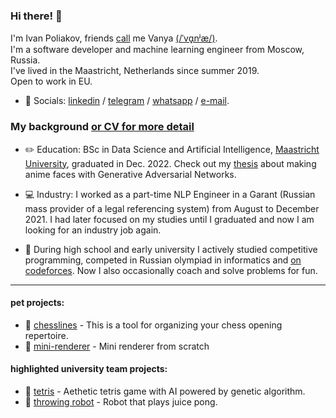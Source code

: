 ### Hi there! 👋

I'm Ivan Poliakov, friends [call](https://en.wikipedia.org/wiki/Eastern_Slavic_naming_customs#Diminutive_forms) me Vanya [(/ˈvɑ̟nʲæ/)](https://www.youtube.com/watch?v=FuaHiDwSc5o). <br/>
I'm a software developer and machine learning engineer from Moscow, Russia. <br/> 
I've lived in the Maastricht, Netherlands since summer 2019. <br/>
Open to work in EU. <br/>
- 💬 Socials: [linkedin](http://www.linkedin.com/in/m1v1savva) / [telegram](https://t.me/M1v1savva1601) / [whatsapp](https://wa.me/qr/ARG2TSUIWOXOA1) / [e-mail](ivan.polyakov.01@gmail.com). 

### My background [or CV for more detail](https://github.com/M1v1savva/M1v1savva/blob/main/CV_NL.pdf)

- ✏️ Education: BSc in Data Science and Artificial Intelligence, [Maastricht University](https://www.maastrichtuniversity.nl/education/bachelor/data-science-and-artificial-intelligence), graduated in Dec. 2022. Check out my [thesis](https://github.com/M1v1savva/anime-thesis) about making anime faces with Generative Adversarial Networks. 
- 💻 Industry: I worked as a part-time NLP Engineer in a Garant (Russian mass provider of a legal referencing system) from August to December 2021. I had later focused on my studies until I graduated and now I am looking for an industry job again.<br/>

- 🥇 During high school and early university I actively studied competitive programming, competed in Russian olympiad in informatics and [on codeforces](https://codeforces.com/profile/M1v1savva1601). Now I also occasionally coach and solve problems for fun.

---

#### pet projects:

- 📖 [chesslines](https://chesslines.onrender.com) - This is a tool for organizing your chess opening repertoire.
- 📖 [mini-renderer](https://github.com/M1v1savva/mini-renderer) - Mini renderer from scratch

#### highlighted university team projects: 
- 📖 [tetris](https://github.com/M1v1savva/tetris) - Aethetic tetris game with AI powered by genetic algorithm.
- 📖 [throwing robot](https://github.com/M1v1savva/throwing_robot) - Robot that plays juice pong. 

<!--
**M1v1savva/M1v1savva** is a ✨ _special_ ✨ repository because its `README.md` (this file) appears on your GitHub profile.

Here are some ideas to get you started:

- 🔭 I’m currently working on ...
- 🌱 I’m currently learning ...
- 👯 I’m looking to collaborate on ...
- 🤔 I’m looking for help with ...
- 💬 Ask me about ...
- 📫 How to reach me: ...
- 😄 Pronouns: ...
- ⚡ Fun fact: ...
-->
